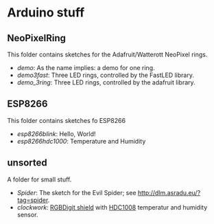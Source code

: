 # Arduino stuff

## NeoPixelRing

This folder contains sketches for the Adafruit/Watterott NeoPixel rings.

* _demo_: As the name implies: a demo for one ring.
* _demo3fast_: Three LED rings, controlled by the FastLED library.
* _demo_3ring_: Three LED rings, controlled by the adafruit library.

## ESP8266

This folder contains sketches fo ESP8266

* _esp8266blink_: Hello, World!
* _esp8266hdc1000_: Temperature and Humidity

## unsorted

A folder for small stuff.

* _Spider_: The sketch for the Evil Spider; see http://dlm.asradu.eu/?tag=spider.
* _clockwork_: [RGBDigit shield](https://www.rgbdigit.com/) with [HDC1008](https://www.adafruit.com/products/2635) temperatur and humidity sensor.

